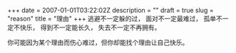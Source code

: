 +++
date = 2007-01-01T03:22:02Z
description = ""
draft = true
slug = "reason"
title = "理由"
+++
逃避不一定躲的过，
面对不一定最难过，
孤单不一定不快乐，
得到不一定能长久，
失去不一定不再拥有。

你可能因为某个理由而伤心难过，但你却能找个理由让自己快乐。